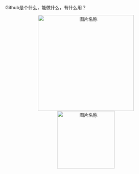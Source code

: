 Github是个什么，能做什么，有什么用？
<div align="center">
    <img src="http://5b0988e595225.cdn.sohucs.com/images/20180522/a8226f65e6df4649a4df44d335c4f059.jpeg" width = "300" alt="图片名称" />
    <br>
</div>


<div align="center">
    <img src="http://5b0988e595225.cdn.sohucs.com/images/20180522/5888f08bef5540e8a51b443ceb8e1345.jpeg" width = "180" alt="图片名称" />
    <br>
</div>
